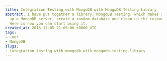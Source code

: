 ```yaml
---
title: Integration Testing with MongoDB with MongoDB.Testing Library
abstract: I have put together a library, MongoDB.Testing, which makes it easy to stand
  up a MongoDB server, create a random database and clean up the resources afterwards.
  Here is how you can start using it.
created_at: 2015-12-05 21:06:00 +0000 UTC
tags:
- .net
- MongoDB
slugs:
- integration-testing-with-mongodb-with-mongodb-testing-library
---
```

